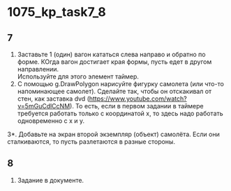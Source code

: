 # 1075_kp_task7_8  

## 7  
1. Заставьте 1 (один) вагон кататься слева направо и обратно по форме. КОгда вагон достигает края формы, пусть едет в другом направлении.  
Используйте для этого элемент таймер.
2. С помощью g.DrawPolygon нарисуйте фигурку самолета (или что-то напоминающее самолет). Сделайте так, чтобы он отскакивал от стен, как заставка dvd (https://www.youtube.com/watch?v=5mGuCdlCcNM). То есть, если в первом задании в таймере требуется работать только с координатой x, то здесь надо работать одновременно с x и y.  

3*.  Добавьте на экран второй экземпляр (объект) самолёта. Если они сталкиваются, то пусть разлетаются в разные стороны.  

## 8
1. Задание в документе.
